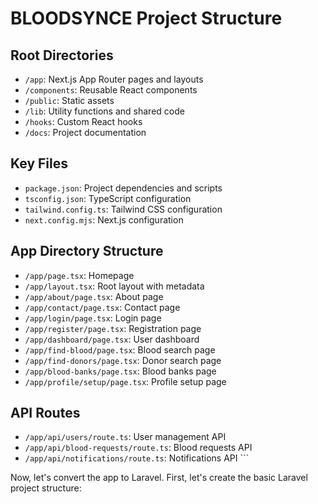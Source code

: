# BLOODSYNCE Project Structure

## Root Directories
- `/app`: Next.js App Router pages and layouts
- `/components`: Reusable React components
- `/public`: Static assets
- `/lib`: Utility functions and shared code
- `/hooks`: Custom React hooks
- `/docs`: Project documentation

## Key Files
- `package.json`: Project dependencies and scripts
- `tsconfig.json`: TypeScript configuration
- `tailwind.config.ts`: Tailwind CSS configuration
- `next.config.mjs`: Next.js configuration

## App Directory Structure
- `/app/page.tsx`: Homepage
- `/app/layout.tsx`: Root layout with metadata
- `/app/about/page.tsx`: About page
- `/app/contact/page.tsx`: Contact page
- `/app/login/page.tsx`: Login page
- `/app/register/page.tsx`: Registration page
- `/app/dashboard/page.tsx`: User dashboard
- `/app/find-blood/page.tsx`: Blood search page
- `/app/find-donors/page.tsx`: Donor search page
- `/app/blood-banks/page.tsx`: Blood banks page
- `/app/profile/setup/page.tsx`: Profile setup page

## API Routes
- `/app/api/users/route.ts`: User management API
- `/app/api/blood-requests/route.ts`: Blood requests API
- `/app/api/notifications/route.ts`: Notifications API
\`\`\`

Now, let's convert the app to Laravel. First, let's create the basic Laravel project structure:
